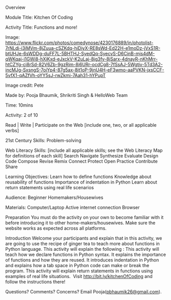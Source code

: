 Overview

Module Title: Kitchen Of Coding

Activity Title: Functions and more!

Image: https://www.flickr.com/photos/comedynose/4230176889/in/photolist-7rNLdi-i3iMVm-8jZuua-cSZKdq-hiDiyX-RE8sWd-Ed22H-e1moDz-jVxS1R-btUHJe-6sWDDg-duFF7L-5BHTHJ-SyedQq-SyecvS-D6CinB-mjs4dM-qWKqaj-i1GWi8-hXiKxd-eJxckV-K2uLaj-8jg3fv-8jSarx-4dnayR-nKhMrr-htCZYg-ci8rSd-82V6Zb-9gzRim-8i6URr-ocdCg8-7fSsAJ-5Wgtiv-5Td3A2-incMJg-SxsngS-7oiYp4-87g5ax-8jt1oP-9jnU4H-eF3wmo-aaPVKN-jxsCCF-5vfX1-qAZfVh-oYY5sJ-rwZkmi-7Aah31-hYPupT

Image credit: Pete

Made by: Pooja Bhaumik, Shrikriti Singh & HelloWeb Team

Time: 10mins

Activity: 2 of 10

Read | Write | Participate on the Web [include one, two, or all applicable verbs]

21st Century Skills:
Problem-solving

Web Literacy Skills: [include all applicable skills; see the Web Literacy Map for definitions of each skill]
Search
Navigate
Synthesize
Evaluate
Design
Code
Compose
Revise
Remix
Connect
Protect
Open Practice
Contribute
Share

Learning Objectives:
Learn how to define functions
Knowledge about reusability of functions
Importance of indentation in Python
Learn about return statements using real life scenarios

Audience:
Beginner Homemakers/Housewives


Materials:
Computer/Laptop
Active internet connection
Browser


Preparation
You must do the activity on your own to become familiar with it before introducing it to other home-makers/housewives. Make sure the website works as expected across all platforms.


Introduction
Welcome your participants and explain that in this activity, we are going to use the recipe of ginger tea to teach more about functions in Python language. This activity will explain the following :
This activity will teach how we declare functions in Python syntax.
It explains the importance of functions and how they are reused.
It introduces indentation in Python and explains how a tab space in Python code can make or break the program.
This activity will explain return statements in functions using examples of real life situations. 
Visit http://bit.ly/kitchenOfCoding and follow the instructions there!


Questions? Comments? Concerns? Email Pooja(pbhaumik26@gmail.com).
